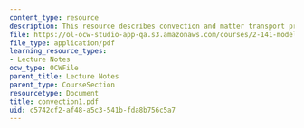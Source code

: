 ```yaml
---
content_type: resource
description: This resource describes convection and matter transport processes.
file: https://ol-ocw-studio-app-qa.s3.amazonaws.com/courses/2-141-modeling-and-simulation-of-dynamic-systems-fall-2006/c5742cf2af48a5c3541bfda8b756c5a7_convection1.pdf
file_type: application/pdf
learning_resource_types:
- Lecture Notes
ocw_type: OCWFile
parent_title: Lecture Notes
parent_type: CourseSection
resourcetype: Document
title: convection1.pdf
uid: c5742cf2-af48-a5c3-541b-fda8b756c5a7
---
```


